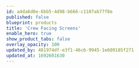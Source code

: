 ```yaml
---
id: a4da6d0e-6bb5-4d98-b666-c1107ab77f8e
published: false
blueprint: products
title: 'Crew Facing Screens'
enable_hero: true
show_product_tabs: false
overlay_opacity: 100
updated_by: 481974df-e3f1-46c6-9945-1e609185f271
updated_at: 1692601630
---
```

